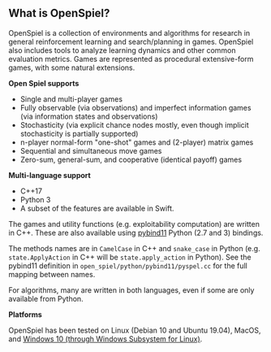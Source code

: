 ## What is OpenSpiel?

OpenSpiel is a collection of environments and algorithms for research in general
reinforcement learning and search/planning in games. OpenSpiel also includes
tools to analyze learning dynamics and other common evaluation metrics. Games
are represented as procedural extensive-form games, with some natural
extensions.

**Open Spiel supports**

*   Single and multi-player games
*   Fully observable (via observations) and imperfect information games (via
    information states and observations)
*   Stochasticity (via explicit chance nodes mostly, even though implicit
    stochasticity is partially supported)
*   n-player normal-form "one-shot" games and (2-player) matrix games
*   Sequential and simultaneous move games
*   Zero-sum, general-sum, and cooperative (identical payoff) games

**Multi-language support**

*   C++17
*   Python 3
*   A subset of the features are available in Swift.

The games and utility functions (e.g. exploitability computation) are written in
C++. These are also available using
[pybind11](https://pybind11.readthedocs.io/en/stable/) Python (2.7 and 3)
bindings.

The methods names are in `CamelCase` in C++ and `snake_case` in Python (e.g.
`state.ApplyAction` in C++ will be `state.apply_action` in Python). See the
pybind11 definition in `open_spiel/python/pybind11/pyspel.cc` for the full
mapping between names.

For algorithms, many are written in both languages, even if some are only
available from Python.

**Platforms**

OpenSpiel has been tested on Linux (Debian 10 and Ubuntu 19.04), MacOS, and
[Windows 10 (through Windows Subsystem for Linux)](windows.md).
